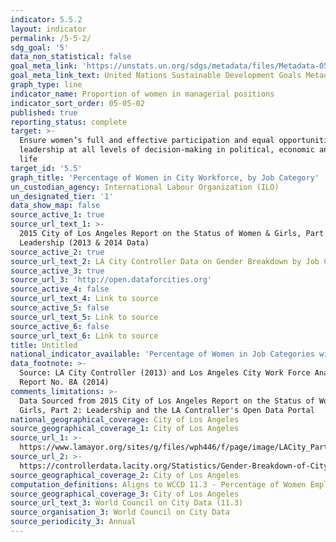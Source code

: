 ```yaml
---
indicator: 5.5.2
layout: indicator
permalink: /5-5-2/
sdg_goal: '5'
data_non_statistical: false
goal_meta_link: 'https://unstats.un.org/sdgs/metadata/files/Metadata-05-05-02.pdf'
goal_meta_link_text: United Nations Sustainable Development Goals Metadata (PDF 372 KB)
graph_type: line
indicator_name: Proportion of women in managerial positions
indicator_sort_order: 05-05-02
published: true
reporting_status: complete
target: >-
  Ensure women’s full and effective participation and equal opportunities for
  leadership at all levels of decision-making in political, economic and public
  life
target_id: '5.5'
graph_title: 'Percentage of Women in City Workforce, by Job Category'
un_custodian_agency: International Labour Organization (ILO)
un_designated_tier: '1'
data_show_map: false
source_active_1: true
source_url_text_1: >-
  2015 City of Los Angeles Report on the Status of Women & Girls, Part 2:
  Leadership (2013 & 2014 Data)
source_active_2: true
source_url_text_2: LA City Controller Data on Gender Breakdown by Job Category (2013 data)
source_active_3: true
source_url_3: 'http://open.dataforcities.org'
source_active_4: false
source_url_text_4: Link to source
source_active_5: false
source_url_text_5: Link to source
source_active_6: false
source_url_text_6: Link to source
title: Untitled
national_indicator_available: 'Percentage of Women in Job Categories within LA Government Workforce: 2014'
data_footnote: >-
  Source: LA City Controller (2013) and Los Angeles City Work Force Analysis
  Report No. 8A (2014)
comments_limitations: >-
  Data Sourced from 2015 City of Los Angeles Report on the Status of Women &
  Girls, Part 2: Leadership and the LA Controller's Open Data Portal
national_geographical_coverage: City of Los Angeles
source_geographical_coverage_1: City of Los Angeles
source_url_1: >-
  https://www.lamayor.org/sites/g/files/wph446/f/page/image/LACity_Part2_Leadership.pdf
source_url_2: >-
  https://controllerdata.lacity.org/Statistics/Gender-Breakdown-of-City-Workers-by-Category/fvfi-5kja/data
source_geographical_coverage_2: City of Los Angeles
computation_definitions: Aligns to WCCD 11.3 - Percentage of Women Employed in the City Gov’t Workforce
source_geographical_coverage_3: City of Los Angeles
source_url_text_3: World Council on City Data (11.3)
source_organisation_3: World Council on City Data
source_periodicity_3: Annual
---
```

